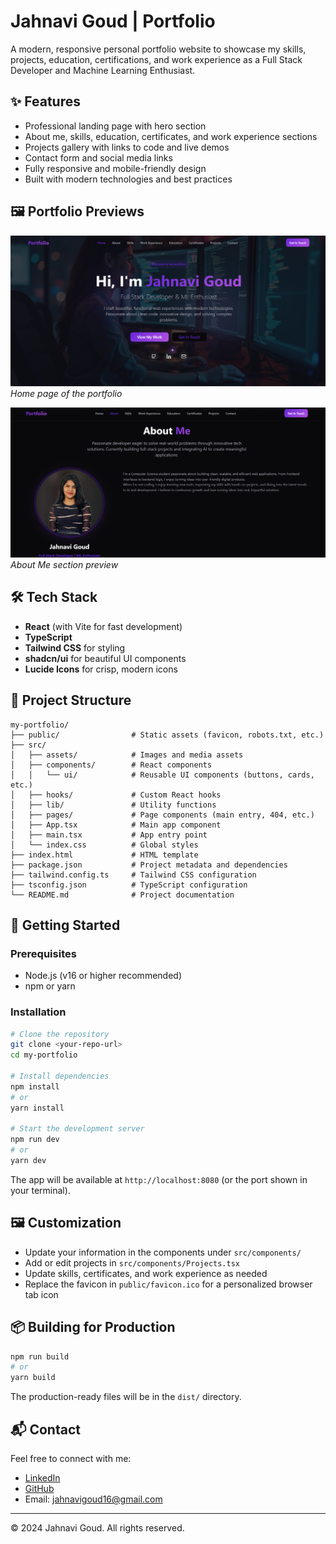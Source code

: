 # Jahnavi Goud | Portfolio

A modern, responsive personal portfolio website to showcase my skills, projects, education, certifications, and work experience as a Full Stack Developer and Machine Learning Enthusiast.

## ✨ Features

- Professional landing page with hero section
- About me, skills, education, certificates, and work experience sections
- Projects gallery with links to code and live demos
- Contact form and social media links
- Fully responsive and mobile-friendly design
- Built with modern technologies and best practices

## 🖼️ Portfolio Previews

![Home Page Preview](./src/assets/portfolio1.png)
*Home page of the portfolio*

![About Me Section Preview](./src/assets/portfolio2.png)
*About Me section preview*

## 🛠️ Tech Stack

- **React** (with Vite for fast development)
- **TypeScript**
- **Tailwind CSS** for styling
- **shadcn/ui** for beautiful UI components
- **Lucide Icons** for crisp, modern icons

## 📁 Project Structure

```text
my-portfolio/
├── public/                # Static assets (favicon, robots.txt, etc.)
├── src/
│   ├── assets/            # Images and media assets
│   ├── components/        # React components
│   │   └── ui/            # Reusable UI components (buttons, cards, etc.)
│   ├── hooks/             # Custom React hooks
│   ├── lib/               # Utility functions
│   ├── pages/             # Page components (main entry, 404, etc.)
│   ├── App.tsx            # Main app component
│   ├── main.tsx           # App entry point
│   └── index.css          # Global styles
├── index.html             # HTML template
├── package.json           # Project metadata and dependencies
├── tailwind.config.ts     # Tailwind CSS configuration
├── tsconfig.json          # TypeScript configuration
└── README.md              # Project documentation
```

## 🚀 Getting Started

### Prerequisites
- Node.js (v16 or higher recommended)
- npm or yarn

### Installation

```bash
# Clone the repository
git clone <your-repo-url>
cd my-portfolio

# Install dependencies
npm install
# or
yarn install

# Start the development server
npm run dev
# or
yarn dev
```

The app will be available at `http://localhost:8080` (or the port shown in your terminal).

## 🖼️ Customization
- Update your information in the components under `src/components/`
- Add or edit projects in `src/components/Projects.tsx`
- Update skills, certificates, and work experience as needed
- Replace the favicon in `public/favicon.ico` for a personalized browser tab icon

## 📦 Building for Production

```bash
npm run build
# or
yarn build
```
The production-ready files will be in the `dist/` directory.

## 📬 Contact

Feel free to connect with me:
- [LinkedIn](https://www.linkedin.com/in/jahnavigoud16/)
- [GitHub](https://github.com/jahnavi-16-12)
- Email: jahnavigoud16@gmail.com

---

© 2024 Jahnavi Goud. All rights reserved.
